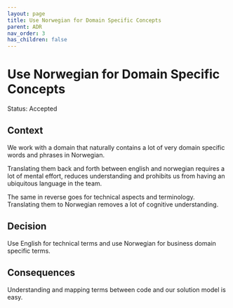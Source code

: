 ```yaml
---
layout: page
title: Use Norwegian for Domain Specific Concepts
parent: ADR
nav_order: 3
has_children: false
---
```


# Use Norwegian for Domain Specific Concepts

Status: Accepted

## Context

We work with a domain that naturally contains a lot of very domain specific
words and phrases in Norwegian.

Translating them back and forth between english and norwegian requires a lot of
mental effort, reduces understanding and prohibits us from having an ubiquitous
language in the team.

The same in reverse goes for technical aspects and terminology. Translating them
to Norwegian removes a lot of cognitive understanding.

## Decision

Use English for technical terms and use Norwegian for business domain specific
terms.

## Consequences

Understanding and mapping terms between code and our solution model is easy.
